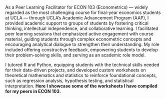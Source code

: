 As a Peer Learning Facilitator for ECON 103 (Econometrics) — widely regarded as the most challenging course for final-year economics students at UCLA — through UCLA’s Academic Advancement Program (AAP), I provided academic support to groups of students by fostering critical thinking, intellectual independence, and collaborative learning. I facilitated peer learning sessions that emphasized active engagement with course material, guiding students through complex econometric concepts and encouraging analytical dialogue to strengthen their understanding.  My role included offering constructive feedback, empowering students to develop their problem-solving skills, and serving as an academic role model.

I tutored R and Python, equipping students with the technical skills needed for their data-driven projects, and developed custom worksheets on theoretical mathematics and statistics to reinforce foundational concepts, such as regression analysis, hypothesis testing, and statistical interpretation. **Here I showcase some of the worksheets I have compiled for my peers in ECON 103.**
